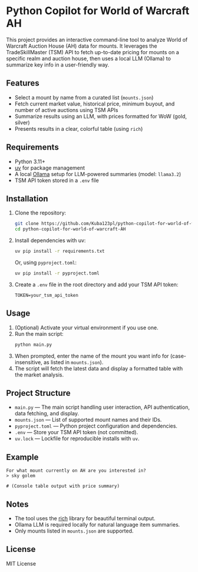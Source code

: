 # Python Copilot for World of Warcraft AH

This project provides an interactive command-line tool to analyze World of Warcraft Auction House (AH) data for mounts. It leverages the TradeSkillMaster (TSM) API to fetch up-to-date pricing for mounts on a specific realm and auction house, then uses a local LLM (Ollama) to summarize key info in a user-friendly way.

## Features

- Select a mount by name from a curated list (`mounts.json`)
- Fetch current market value, historical price, minimum buyout, and number of active auctions using TSM APIs
- Summarize results using an LLM, with prices formatted for WoW (gold, silver)
- Presents results in a clear, colorful table (using `rich`)

## Requirements

- Python 3.11+
- [uv](https://github.com/astral-sh/uv) for package management
- A local [Ollama](https://ollama.com/) setup for LLM-powered summaries (model: `llama3.2`)
- TSM API token stored in a `.env` file

## Installation

1. Clone the repository:
    ```bash
    git clone https://github.com/Kuba123pl/python-copilot-for-world-of-warcraft-AH.git
    cd python-copilot-for-world-of-warcraft-AH
    ```

2. Install dependencies with uv:
    ```bash
    uv pip install -r requirements.txt
    ```
    Or, using `pyproject.toml`:
    ```bash
    uv pip install -r pyproject.toml
    ```

3. Create a `.env` file in the root directory and add your TSM API token:
    ```
    TOKEN=your_tsm_api_token
    ```

## Usage

1. (Optional) Activate your virtual environment if you use one.
2. Run the main script:
    ```bash
    python main.py
    ```
3. When prompted, enter the name of the mount you want info for (case-insensitive, as listed in `mounts.json`).
4. The script will fetch the latest data and display a formatted table with the market analysis.

## Project Structure

- `main.py` — The main script handling user interaction, API authentication, data fetching, and display.
- `mounts.json` — List of supported mount names and their IDs.
- `pyproject.toml` — Python project configuration and dependencies.
- `.env` — Store your TSM API token (not committed).
- `uv.lock` — Lockfile for reproducible installs with `uv`.

## Example

```
For what mount currently on AH are you interested in?
> sky golem

# (Console table output with price summary)
```

## Notes

- The tool uses the [rich](https://rich.readthedocs.io/) library for beautiful terminal output.
- Ollama LLM is required locally for natural language item summaries.
- Only mounts listed in `mounts.json` are supported.

## License

MIT License
